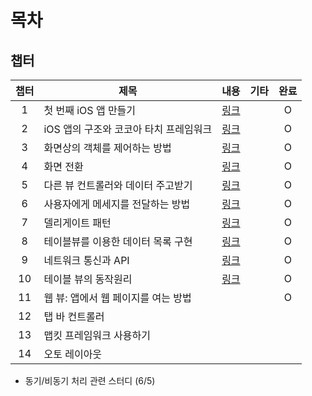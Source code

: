# 목차

## 챕터
|챕터|제목|내용|기타|완료|
|:---:|---|---|---|:---:|
|1|첫 번째 iOS 앱 만들기             |[링크](CH1-3.md)||O|
|2|iOS 앱의 구조와 코코아 타치 프레임워크|[링크](CH1-3.md)||O|
|3|화면상의 객체를 제어하는 방법        |[링크](CH1-3.md)||O|
|4|화면 전환                       |[링크](CH4-7.md)||O|
|5|다른 뷰 컨트롤러와 데이터 주고받기    |[링크](CH4-7.md)||O|
|6|사용자에게 메세지를 전달하는 방법     |[링크](CH4-7.md)||O|
|7|델리게이트 패턴                   |[링크](CH4-7.md)||O|
|8|테이블뷰를 이용한 데이터 목록 구현    |[링크](CH8.md)||O|
|9|네트워크 통신과 API               |[링크](Reviewproject(CH1-8).md)||O|
|10|테이블 뷰의 동작원리              |[링크](Reviewproject(CH1-8).md)||O|
|11|웹 뷰: 앱에서 웹 페이지를 여는 방법  |||O|
|12|탭 바 컨트롤러                  ||||
|13|맵킷 프레임워크 사용하기           ||||
|14|오토 레이아웃                   ||||

+ 동기/비동기 처리 관련 스터디 (6/5)
